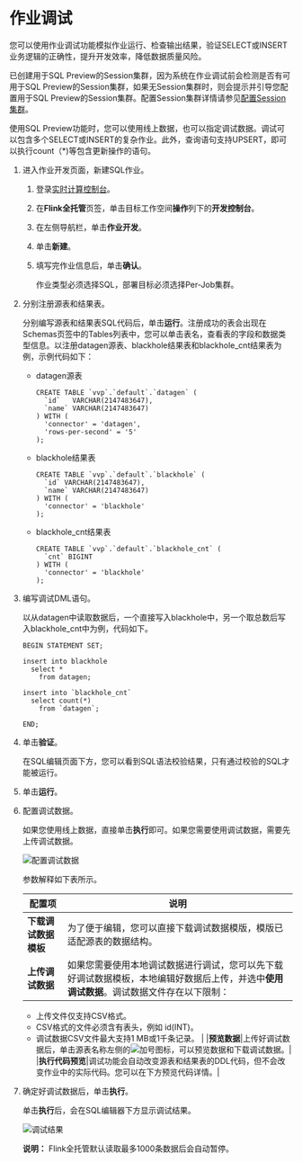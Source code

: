 # 作业调试

您可以使用作业调试功能模拟作业运行、检查输出结果，验证SELECT或INSERT业务逻辑的正确性，提升开发效率，降低数据质量风险。

已创建用于SQL Preview的Session集群，因为系统在作业调试前会检测是否有可用于SQL Preview的Session集群，如果无Session集群时，则会提示并引导您配置用于SQL Preview的Session集群。配置Session集群详情请参见[配置Session集群](/intl.zh-CN/Flink全托管/配置Session集群.md)。

使用SQL Preview功能时，您可以使用线上数据，也可以指定调试数据。调试可以包含多个SELECT或INSERT的复杂作业。此外，查询语句支持UPSERT，即可以执行count（\*\)等包含更新操作的语句。

1.  进入作业开发页面，新建SQL作业。

    1.  登录[实时计算控制台](https://realtime-compute.console.aliyun.com/regions/cn-shanghai)。

    2.  在**Flink全托管**页签，单击目标工作空间**操作**列下的**开发控制台**。

    3.  在左侧导航栏，单击**作业开发**。

    4.  单击**新建**。

    5.  填写完作业信息后，单击**确认**。

        作业类型必须选择SQL，部署目标必须选择Per-Job集群。

2.  分别注册源表和结果表。

    分别编写源表和结果表SQL代码后，单击**运行**。注册成功的表会出现在Schemas页签中的Tables列表中，您可以单击表名，查看表的字段和数据类型信息。以注册datagen源表、blackhole结果表和blackhole\_cnt结果表为例，示例代码如下：

    -   datagen源表

        ```
        CREATE TABLE `vvp`.`default`.`datagen` (
          `id`   VARCHAR(2147483647),
          `name` VARCHAR(2147483647)
        ) WITH (
          'connector' = 'datagen',
          'rows-per-second' = '5'
        );                        
        ```

    -   blackhole结果表

        ```
        CREATE TABLE `vvp`.`default`.`blackhole` (
          `id` VARCHAR(2147483647),
          `name` VARCHAR(2147483647)
        ) WITH (
          'connector' = 'blackhole'
        );                        
        ```

    -   blackhole\_cnt结果表

        ```
        CREATE TABLE `vvp`.`default`.`blackhole_cnt` (
          `cnt` BIGINT
        ) WITH (
          'connector' = 'blackhole'
        );                    
        ```

3.  编写调试DML语句。

    以从datagen中读取数据后，一个直接写入blackhole中，另一个取总数后写入blackhole\_cnt中为例，代码如下。

    ```
    BEGIN STATEMENT SET;
    
    insert into blackhole
      select *
        from datagen;
    
    insert into `blackhole_cnt`
      select count(*)
        from `datagen`;
    
    END;
    ```

4.  单击**验证**。

    在SQL编辑页面下方，您可以看到SQL语法校验结果，只有通过校验的SQL才能被运行。

5.  单击**运行**。

6.  配置调试数据。

    如果您使用线上数据，直接单击**执行**即可。如果您需要使用调试数据，需要先上传调试数据。

    ![配置调试数据](https://static-aliyun-doc.oss-accelerate.aliyuncs.com/assets/img/zh-CN/6764481261/p245526.png)

    参数解释如下表所示。

    |配置项|说明|
    |---|--|
    |**下载调试数据模板**|为了便于编辑，您可以直接下载调试数据模版，模版已适配源表的数据结构。|
    |**上传调试数据**|如果您需要使用本地调试数据进行调试，您可以先下载好调试数据模板，本地编辑好数据后上传，并选中**使用调试数据**。调试数据文件存在以下限制：

    -   上传文件仅支持CSV格式。
    -   CSV格式的文件必须含有表头，例如 id\(INT\)。
    -   调试数据CSV文件最大支持1 MB或1千条记录。 |
    |**预览数据**|上传好调试数据后，单击源表名称左侧的![加号](https://static-aliyun-doc.oss-accelerate.aliyuncs.com/assets/img/zh-CN/1113394161/p245558.png)图标，可以预览数据和下载调试数据。|
    |**执行代码预览**|调试功能会自动改变源表和结果表的DDL代码，但不会改变作业中的实际代码。您可以在下方预览代码详情。|

7.  确定好调试数据后，单击**执行**。

    单击**执行**后，会在SQL编辑器下方显示调试结果。

    ![调试结果](https://static-aliyun-doc.oss-accelerate.aliyuncs.com/assets/img/zh-CN/1861100161/p187809.png)

    **说明：** Flink全托管默认读取最多1000条数据后会自动暂停。


